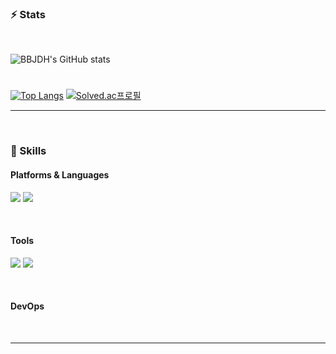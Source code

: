   
### ⚡ Stats
<br/>
  
![BBJDH's GitHub stats](https://github-readme-stats.vercel.app/api?username=BBJDH&theme=vue-dark&show_icons=true)

#
  
[![Top Langs](https://github-readme-stats.vercel.app/api/top-langs/?username=BBJDH&layout=compact&theme=vue-dark)](https://github.com/BBJDH) [![Solved.ac프로필](http://mazassumnida.wtf/api/v2/generate_badge?boj=ekffjaos553)](https://solved.ac/ekffjaos553)
  
</div>


<hr>
<br/>


### 💪 Skills 
#### Platforms & Languages
<p>
<img src="https://img.shields.io/badge/C-A8B9CC?style=flat-square&logo=C&logoColor=white"/> <img src="https://img.shields.io/badge/C++-00599C?style=flat-square&logo=Cplusplus&logoColor=white"/> 
</p>

<br/>

#### Tools
<p>
<img src="https://img.shields.io/badge/UnrealEngine-0E1128?style=flat-square&logo=UnrealEngine&logoColor=white"/> 
<img src="https://img.shields.io/badge/DirectX11-5E5E5E?style=flat-square&logo=Microsoft&logoColor=white"/>
</p>

<br/>

#### DevOps
<p>

</p>

<br/>


<hr>


<div align=center>
